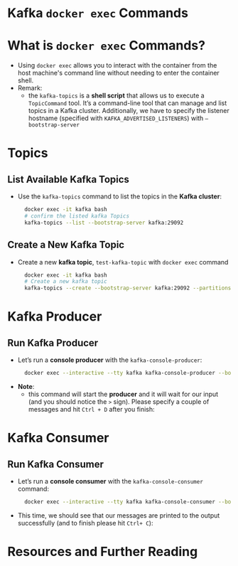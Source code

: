 # Kafka `docker exec` Commands

# What is `docker exec` Commands?

- Using `docker exec` allows you to interact with the container from the host machine's command line without needing to enter the container shell.
- Remark:
  - the `kafka-topics` is a **shell script** that allows us to execute a `TopicCommand` tool. It’s a command-line tool that can manage and list topics in a Kafka cluster. Additionally, we have to specify the listener hostname (specified with `KAFKA_ADVERTISED_LISTENERS`) with `–bootstrap-server`

# Topics

## List Available Kafka Topics

- Use the `kafka-topics` command to list the topics in the **Kafka cluster**:
  ```sh
    docker exec -it kafka bash
    # confirm the listed kafka Topics
    kafka-topics --list --bootstrap-server kafka:29092
  ```

## Create a New Kafka Topic

- Create a new **kafka topic**, `test-kafka-topic` with `docker exec` command
  ```sh
    docker exec -it kafka bash
    # Create a new kafka topic
    kafka-topics --create --bootstrap-server kafka:29092 --partitions 1 --replication-factor 1 --topic test-kafka-topic
  ```

# Kafka Producer

## Run Kafka Producer

- Let’s run a **console producer** with the `kafka-console-producer`:
  ```sh
    docker exec --interactive --tty kafka kafka-console-producer --bootstrap-server localhost:8098 --topic test-kafka-topic
  ```
- **Note**:
  - this command will start the **producer** and it will wait for our input (and you should notice the `>` sign). Please specify a couple of messages and hit `Ctrl + D` after you finish:

# Kafka Consumer

## Run Kafka Consumer

- Let’s run a **console consumer** with the `kafka-console-consumer` command:
  ```sh
    docker exec --interactive --tty kafka kafka-console-consumer --bootstrap-server localhost:8098 --topic first-test-kafka-topic --from-beginning
  ```
- This time, we should see that our messages are printed to the output successfully (and to finish please hit `Ctrl+ C`):

# Resources and Further Reading
